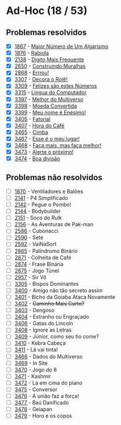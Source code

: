 # Ad-Hoc (18 / 53)



## Problemas resolvidos

- [x]  [1867](https://www.beecrowd.com.br/repository/UOJ_1867.html) - [Maior Número de Um Algarismo](https://github.com/potigol/beecrowd/blob/master/src/1800/1867.poti)
- [x]  [1876](https://www.beecrowd.com.br/repository/UOJ_1876.html) - [Rabiola](https://github.com/potigol/beecrowd/blob/master/src/1800/1876.poti)
- [x]  [2138](https://www.beecrowd.com.br/repository/UOJ_2138.html) - [Dígito Mais Frequente](https://github.com/potigol/beecrowd/blob/master/src/2100/2138.poti)
- [x]  [2650](https://www.beecrowd.com.br/repository/UOJ_2650.html) - [Construindo Muralhas](https://github.com/potigol/beecrowd/blob/master/src/2600/2650.poti)
- [x]  [2868](https://www.beecrowd.com.br/repository/UOJ_2868.html) - [Errrou!](https://github.com/potigol/beecrowd/blob/master/src/2800/2868.poti)
- [x]  [3307](https://www.beecrowd.com.br/repository/UOJ_3307.html) - [Decora o Rolê!](https://github.com/potigol/beecrowd/blob/master/src/3300/3307.poti)
- [x]  [3309](https://www.beecrowd.com.br/repository/UOJ_3309.html) - [Felizes são estes Números](https://github.com/potigol/beecrowd/blob/master/src/3300/3309.poti)
- [x]  [3315](https://www.beecrowd.com.br/repository/UOJ_3315.html) - [Língua do Computador](https://github.com/potigol/beecrowd/blob/master/src/3300/3315.poti)
- [x]  [3397](https://www.beecrowd.com.br/repository/UOJ_3397.html) - [Melhor do Multiverso](https://github.com/potigol/beecrowd/blob/master/src/3300/3397.poti)
- [x]  [3398](https://www.beecrowd.com.br/repository/UOJ_3398.html) - [Moeda Convertida](https://github.com/potigol/beecrowd/blob/master/src/3300/3398.poti)
- [x]  [3399](https://www.beecrowd.com.br/repository/UOJ_3399.html) - [Meu nome é Enésimo!](https://github.com/potigol/beecrowd/blob/master/src/3300/3399.poti)
- [x]  [3405](https://www.beecrowd.com.br/repository/UOJ_3405.html) - [Fatorial](https://github.com/potigol/beecrowd/blob/master/src/3400/3405.poti)
- [x]  [3407](https://www.beecrowd.com.br/repository/UOJ_3407.html) - [Hora do Café](https://github.com/potigol/beecrowd/blob/master/src/3400/3407.poti)
- [x]  [3465](https://www.beecrowd.com.br/repository/UOJ_3465.html) - [Cimba](https://github.com/potigol/beecrowd/blob/master/src/3400/3465.poti)
- [x]  [3467](https://www.beecrowd.com.br/repository/UOJ_3467.html) - [Esse é o meu lugar!](https://github.com/potigol/beecrowd/blob/master/src/3400/3467.poti)
- [x]  [3468](https://www.beecrowd.com.br/repository/UOJ_3468.html) - [Faça mais, mas faça melhor!](https://github.com/potigol/beecrowd/blob/master/src/3400/3468.poti)
- [x]  [3473](https://www.beecrowd.com.br/repository/UOJ_3473.html) - [Alerte o próximo!](https://github.com/potigol/beecrowd/blob/master/src/3400/3473.poti)
- [x]  [3474](https://www.beecrowd.com.br/repository/UOJ_3474.html) - [Boa divisão](https://github.com/potigol/beecrowd/blob/master/src/3400/3474.poti)

## Problemas não resolvidos

- [ ]  [1870](https://www.beecrowd.com.br/repository/UOJ_1870.html) - Ventiladores e Balões
- [ ]  [2141](https://www.beecrowd.com.br/repository/UOJ_2141.html) - P4 Simplificado
- [ ]  [2142](https://www.beecrowd.com.br/repository/UOJ_2142.html) - Pegue o Pombo!
- [ ]  [2144](https://www.beecrowd.com.br/repository/UOJ_2144.html) - Bodybuilder
- [ ]  [2151](https://www.beecrowd.com.br/repository/UOJ_2151.html) - Soco do Rulk
- [ ]  [2156](https://www.beecrowd.com.br/repository/UOJ_2156.html) - As Aventuras de Pak-man
- [ ]  [2586](https://www.beecrowd.com.br/repository/UOJ_2586.html) - Cubonacci
- [ ]  [2590](https://www.beecrowd.com.br/repository/UOJ_2590.html) - Sete
- [ ]  [2592](https://www.beecrowd.com.br/repository/UOJ_2592.html) - VaiNaSort
- [ ]  [2865](https://www.beecrowd.com.br/repository/UOJ_2865.html) - Palíndromo Binário
- [ ]  [2871](https://www.beecrowd.com.br/repository/UOJ_2871.html) - Colheita de Café
- [ ]  [2874](https://www.beecrowd.com.br/repository/UOJ_2874.html) - Frase Binária
- [ ]  [2875](https://www.beecrowd.com.br/repository/UOJ_2875.html) - Jogo Túnel
- [ ]  [2957](https://www.beecrowd.com.br/repository/UOJ_2957.html) - Sir Vô
- [ ]  [3305](https://www.beecrowd.com.br/repository/UOJ_3305.html) - Bispos Dominantes
- [ ]  [3400](https://www.beecrowd.com.br/repository/UOJ_3400.html) - Amigo não tão secreto assim
- [ ]  [3401](https://www.beecrowd.com.br/repository/UOJ_3401.html) - Bicho da Goiaba Ataca Novamente
- [ ]  [3402](https://www.beecrowd.com.br/repository/UOJ_3402.html) - ~~Caminho Mais Curto?~~
- [ ]  [3403](https://www.beecrowd.com.br/repository/UOJ_3403.html) - Dengoso
- [ ]  [3404](https://www.beecrowd.com.br/repository/UOJ_3404.html) - Estranho ou Engraçado
- [ ]  [3406](https://www.beecrowd.com.br/repository/UOJ_3406.html) - Gatas do Lincoln
- [ ]  [3408](https://www.beecrowd.com.br/repository/UOJ_3408.html) - Ignore as Letras
- [ ]  [3409](https://www.beecrowd.com.br/repository/UOJ_3409.html) - Júnior, como seu tio come?
- [ ]  [3410](https://www.beecrowd.com.br/repository/UOJ_3410.html) - Kebra Cabeça
- [ ]  [3411](https://www.beecrowd.com.br/repository/UOJ_3411.html) - Lá vai tinta!
- [ ]  [3466](https://www.beecrowd.com.br/repository/UOJ_3466.html) - Dados do Multiverso
- [ ]  [3469](https://www.beecrowd.com.br/repository/UOJ_3469.html) - In Site
- [ ]  [3470](https://www.beecrowd.com.br/repository/UOJ_3470.html) - Jogo do 8
- [ ]  [3471](https://www.beecrowd.com.br/repository/UOJ_3471.html) - Kashmir
- [ ]  [3472](https://www.beecrowd.com.br/repository/UOJ_3472.html) - Lá em cima do piano
- [ ]  [3475](https://www.beecrowd.com.br/repository/UOJ_3475.html) - Conversor
- [ ]  [3476](https://www.beecrowd.com.br/repository/UOJ_3476.html) - A união faz a força!
- [ ]  [3477](https://www.beecrowd.com.br/repository/UOJ_3477.html) - Baú Danificado
- [ ]  [3478](https://www.beecrowd.com.br/repository/UOJ_3478.html) - Geiapan
- [ ]  [3479](https://www.beecrowd.com.br/repository/UOJ_3479.html) - Horo e os copos